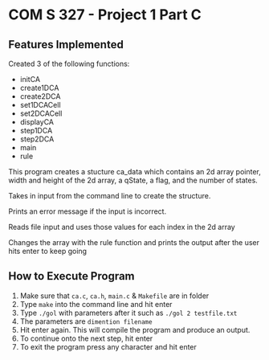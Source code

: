 # COM S 327 - Project 1 Part C

## Features Implemented
Created 3 of the following functions:
- initCA
- create1DCA
- create2DCA
- set1DCACell
- set2DCACell
- displayCA
- step1DCA
- step2DCA
- main
- rule

This program creates a stucture ca_data which contains an 2d array pointer, width and height of the 2d array, a qState, a flag, and the number of states.

Takes in input from the command line to create the structure.

Prints an error message if the input is incorrect.

Reads file input and uses those values for each index in the 2d array

Changes the array with the rule function and prints the output after the user hits enter to keep going

## How to Execute Program
1. Make sure that `ca.c`, `ca.h`, `main.c` & `Makefile` are in folder
2. Type `make` into the command line and hit enter
3. Type `./gol` with parameters after it such as `./gol 2 testfile.txt`
4. The parameters are `dimention filename`
5. Hit enter again. This will compile the program and produce an output.
6. To continue onto the next step, hit enter
7. To exit the program press any character and hit enter